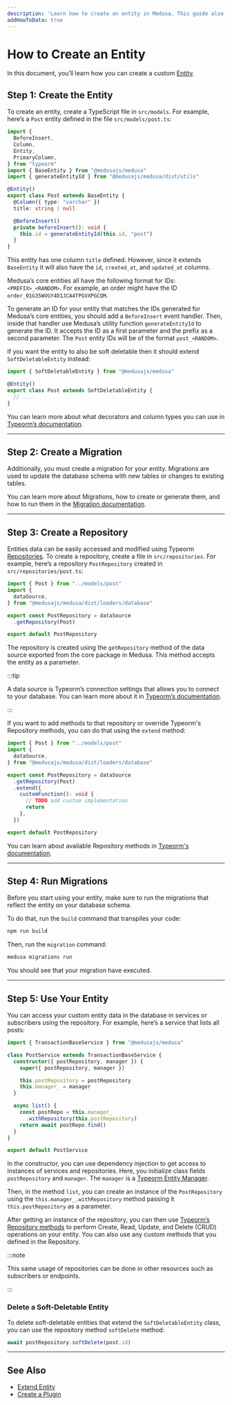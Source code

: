 ```yaml
---
description: 'Learn how to create an entity in Medusa. This guide also explains how to create a repository and access and delete the entity.'
addHowToData: true
---
```


# How to Create an Entity

In this document, you’ll learn how you can create a custom [Entity](./overview.mdx).

## Step 1: Create the Entity

To create an entity, create a TypeScript file in `src/models`. For example, here’s a `Post` entity defined in the file `src/models/post.ts`:

```ts title=src/models/post.ts
import { 
  BeforeInsert, 
  Column, 
  Entity, 
  PrimaryColumn,
} from "typeorm"
import { BaseEntity } from "@medusajs/medusa"
import { generateEntityId } from "@medusajs/medusa/dist/utils"

@Entity()
export class Post extends BaseEntity {
  @Column({ type: "varchar" })
  title: string | null

  @BeforeInsert()
  private beforeInsert(): void {
    this.id = generateEntityId(this.id, "post")
  }
}
```

This entity has one column `title` defined. However, since it extends `BaseEntity` it will also have the `id`, `created_at`, and `updated_at` columns.

Medusa’s core entities all have the following format for IDs: `<PREFIX>_<RANDOM>`. For example, an order might have the ID `order_01G35WVGY4D1JCA4TPGVXPGCQM`.

To generate an ID for your entity that matches the IDs generated for Medusa’s core entities, you should add a `BeforeInsert` event handler. Then, inside that handler use Medusa’s utility function `generateEntityId` to generate the ID. It accepts the ID as a first parameter and the prefix as a second parameter. The `Post` entity IDs will be of the format `post_<RANDOM>`.

If you want the entity to also be soft deletable then it should extend `SoftDeletableEntity` instead:

```ts
import { SoftDeletableEntity } from "@medusajs/medusa"

@Entity()
export class Post extends SoftDeletableEntity {
  // ...
}
```

You can learn more about what decorators and column types you can use in [Typeorm’s documentation](https://typeorm.io/entities).

---

## Step 2: Create a Migration

Additionally, you must create a migration for your entity. Migrations are used to update the database schema with new tables or changes to existing tables.

You can learn more about Migrations, how to create or generate them, and how to run them in the [Migration documentation](./migrations/overview.mdx).

---

## Step 3: Create a Repository

Entities data can be easily accessed and modified using Typeorm [Repositories](https://typeorm.io/working-with-repository). To create a repository, create a file in `src/repositories`. For example, here’s a repository `PostRepository` created in `src/repositories/post.ts`:

```ts title=src/repositories/post.ts
import { Post } from "../models/post"
import { 
  dataSource,
} from "@medusajs/medusa/dist/loaders/database"

export const PostRepository = dataSource
  .getRepository(Post)

export default PostRepository
```

The repository is created using the `getRepository` method of the data source exported from the core package in Medusa. This method accepts the entity as a parameter.

:::tip

A data source is Typeorm’s connection settings that allows you to connect to your database. You can learn more about it in [Typeorm’s documentation](https://typeorm.io/data-source).

:::

If you want to add methods to that repository or override Typeorm's Repository methods, you can do that using the `extend` method:

```ts title=src/repositories/post.ts
import { Post } from "../models/post"
import { 
  dataSource,
} from "@medusajs/medusa/dist/loaders/database"

export const PostRepository = dataSource
  .getRepository(Post)
  .extend({
    customFunction(): void {
      // TODO add custom implementation
      return
    },
  })

export default PostRepository
```

You can learn about available Repository methods in [Typeorm's documentation](https://typeorm.io/repository-api).

---

## Step 4: Run Migrations

Before you start using your entity, make sure to run the migrations that reflect the entity on your database schema.

To do that, run the `build` command that transpiles your code:

```bash npm2yarn
npm run build
```

Then, run the `migration` command:

```bash npm2yarn
medusa migrations run
```

You should see that your migration have executed.

---

## Step 5: Use Your Entity

You can access your custom entity data in the database in services or subscribers using the repository. For example, here’s a service that lists all posts:

```ts
import { TransactionBaseService } from "@medusajs/medusa"

class PostService extends TransactionBaseService {
  constructor({ postRepository, manager }) {
    super({ postRepository, manager })

    this.postRepository = postRepository
    this.manager_ = manager
  }

  async list() {
    const postRepo = this.manager_
      .withRepository(this.postRepository)
    return await postRepo.find()
  }
}

export default PostService
```

In the constructor, you can use dependency injection to get access to instances of services and repositories. Here, you initialize class fields `postRepository` and `manager`. The `manager` is a [Typeorm Entity Manager](https://typeorm.io/working-with-entity-manager).

Then, in the method `list`, you can create an instance of the `PostRepository` using the `this.manager_.withRepository` method passing it `this.postRepository` as a parameter.

After getting an instance of the repository, you can then use [Typeorm’s Repository methods](https://typeorm.io/repository-api) to perform Create, Read, Update, and Delete (CRUD) operations on your entity. You can also use any custom methods that you defined in the Repository.

:::note

This same usage of repositories can be done in other resources such as subscribers or endpoints.

:::

### Delete a Soft-Deletable Entity

To delete soft-deletable entities that extend the `SoftDeletableEntity` class, you can use the repository method `softDelete` method:

```ts
await postRepository.softDelete(post.id)
```

---

## See Also

- [Extend Entity](./extend-entity.md)
- [Create a Plugin](../plugins/create.md)
